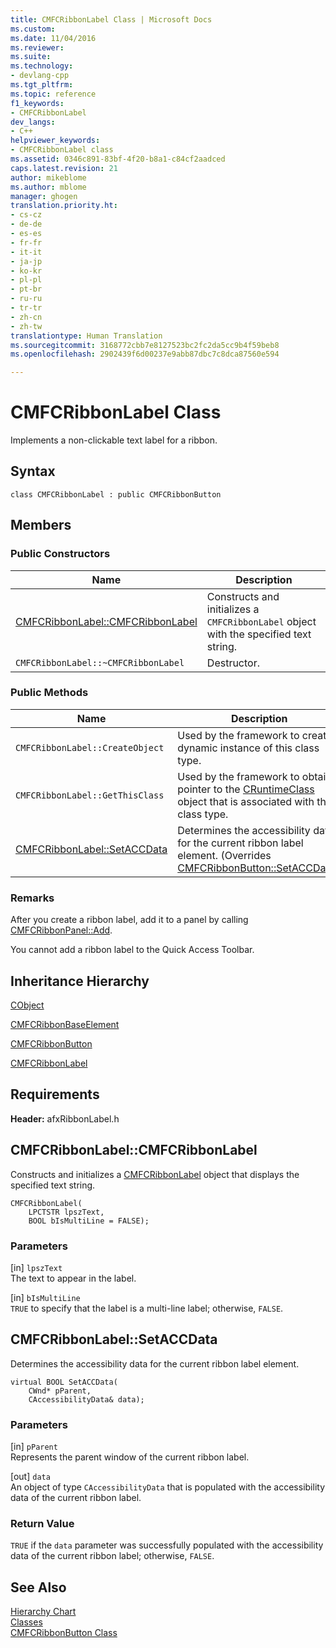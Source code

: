 ```yaml
---
title: CMFCRibbonLabel Class | Microsoft Docs
ms.custom: 
ms.date: 11/04/2016
ms.reviewer: 
ms.suite: 
ms.technology:
- devlang-cpp
ms.tgt_pltfrm: 
ms.topic: reference
f1_keywords:
- CMFCRibbonLabel
dev_langs:
- C++
helpviewer_keywords:
- CMFCRibbonLabel class
ms.assetid: 0346c891-83bf-4f20-b8a1-c84cf2aadced
caps.latest.revision: 21
author: mikeblome
ms.author: mblome
manager: ghogen
translation.priority.ht:
- cs-cz
- de-de
- es-es
- fr-fr
- it-it
- ja-jp
- ko-kr
- pl-pl
- pt-br
- ru-ru
- tr-tr
- zh-cn
- zh-tw
translationtype: Human Translation
ms.sourcegitcommit: 3168772cbb7e8127523bc2fc2da5cc9b4f59beb8
ms.openlocfilehash: 2902439f6d00237e9abb87dbc7c8dca87560e594

---
```

# CMFCRibbonLabel Class
Implements a non-clickable text label for a ribbon.  
  
## Syntax  
  
```  
class CMFCRibbonLabel : public CMFCRibbonButton  
```  
  
## Members  
  
### Public Constructors  
  
|Name|Description|  
|----------|-----------------|  
|[CMFCRibbonLabel::CMFCRibbonLabel](#cmfcribbonlabel__cmfcribbonlabel)|Constructs and initializes a `CMFCRibbonLabel` object with the specified text string.|  
|`CMFCRibbonLabel::~CMFCRibbonLabel`|Destructor.|  
  
### Public Methods  
  
|Name|Description|  
|----------|-----------------|  
|`CMFCRibbonLabel::CreateObject`|Used by the framework to create a dynamic instance of this class type.|  
|`CMFCRibbonLabel::GetThisClass`|Used by the framework to obtain a pointer to the [CRuntimeClass](../../mfc/reference/cruntimeclass-structure.md) object that is associated with this class type.|  
|[CMFCRibbonLabel::SetACCData](#cmfcribbonlabel__setaccdata)|Determines the accessibility data for the current ribbon label element. (Overrides [CMFCRibbonButton::SetACCData](../../mfc/reference/cmfcribbonbutton-class.md#cmfcribbonbutton__setaccdata).)|  
  
### Remarks  
 After you create a ribbon label, add it to a panel by calling [CMFCRibbonPanel::Add](../../mfc/reference/cmfcribbonpanel-class.md#cmfcribbonpanel__add).  
  
 You cannot add a ribbon label to the Quick Access Toolbar.  
  
## Inheritance Hierarchy  
 [CObject](../../mfc/reference/cobject-class.md)  
  
 [CMFCRibbonBaseElement](../../mfc/reference/cmfcribbonbaseelement-class.md)  
  
 [CMFCRibbonButton](../../mfc/reference/cmfcribbonbutton-class.md)  
  
 [CMFCRibbonLabel](../../mfc/reference/cmfcribbonlabel-class.md)  
  
## Requirements  
 **Header:** afxRibbonLabel.h  
  
##  <a name="cmfcribbonlabel__cmfcribbonlabel"></a>  CMFCRibbonLabel::CMFCRibbonLabel  
 Constructs and initializes a [CMFCRibbonLabel](../../mfc/reference/cmfcribbonlabel-class.md) object that displays the specified text string.  
  
```  
CMFCRibbonLabel(
    LPCTSTR lpszText,  
    BOOL bIsMultiLine = FALSE);
```  
  
### Parameters  
 [in] `lpszText`  
 The text to appear in the label.  
  
 [in] `bIsMultiLine`  
 `TRUE` to specify that the label is a multi-line label; otherwise, `FALSE`.  
  
##  <a name="cmfcribbonlabel__setaccdata"></a>  CMFCRibbonLabel::SetACCData  
 Determines the accessibility data for the current ribbon label element.  
  
```  
virtual BOOL SetACCData(
    CWnd* pParent,  
    CAccessibilityData& data);
```  
  
### Parameters  
 [in] `pParent`  
 Represents the parent window of the current ribbon label.  
  
 [out] `data`  
 An object of type `CAccessibilityData` that is populated with the accessibility data of the current ribbon label.  
  
### Return Value  
 `TRUE` if the `data` parameter was successfully populated with the accessibility data of the current ribbon label; otherwise, `FALSE`.  
  
## See Also  
 [Hierarchy Chart](../../mfc/hierarchy-chart.md)   
 [Classes](../../mfc/reference/mfc-classes.md)   
 [CMFCRibbonButton Class](../../mfc/reference/cmfcribbonbutton-class.md)



<!--HONumber=Jan17_HO2-->



